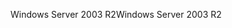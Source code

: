 <span data-ttu-id="0e5ae-101">Windows Server 2003 R2</span><span class="sxs-lookup"><span data-stu-id="0e5ae-101">Windows Server 2003 R2</span></span>